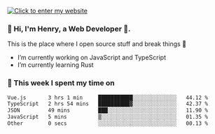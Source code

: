 [![Click to enter my website](https://github.com/zh30/zh30/assets/7930156/bb82b0df-3fb8-4136-8522-734cd2b27f6a)](https://blog.zhanghe.dev) 

### 👋 Hi, I'm Henry, a Web Developer 🚀.

This is the place where I open source stuff and break things :rofl:

- I’m currently working on JavaScript and TypeScript
- I’m currently learning Rust

### 💪 This week I spent my time on

<!--START_SECTION:waka-->

```txt
Vue.js       3 hrs 1 min     ███████████░░░░░░░░░░░░░░   44.12 %
TypeScript   2 hrs 54 mins   ██████████▓░░░░░░░░░░░░░░   42.37 %
JSON         49 mins         ███░░░░░░░░░░░░░░░░░░░░░░   11.90 %
JavaScript   5 mins          ▒░░░░░░░░░░░░░░░░░░░░░░░░   01.35 %
Other        0 secs          ░░░░░░░░░░░░░░░░░░░░░░░░░   00.13 %
```

<!--END_SECTION:waka-->
